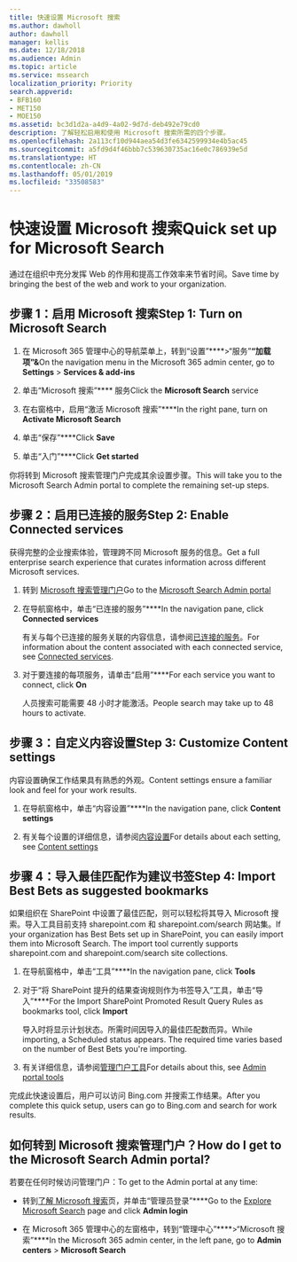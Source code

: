 ```yaml
---
title: 快速设置 Microsoft 搜索
ms.author: dawholl
author: dawholl
manager: kellis
ms.date: 12/18/2018
ms.audience: Admin
ms.topic: article
ms.service: mssearch
localization_priority: Priority
search.appverid:
- BFB160
- MET150
- MOE150
ms.assetid: bc3d1d2a-a4d9-4a02-9d7d-deb492e79cd0
description: 了解轻松启用和使用 Microsoft 搜索所需的四个步骤。
ms.openlocfilehash: 2a113cf10d944aea54d3fe6342599934e4b5ac45
ms.sourcegitcommit: a5fd9d4f46bbb7c539630735ac16e0c786939e5d
ms.translationtype: HT
ms.contentlocale: zh-CN
ms.lasthandoff: 05/01/2019
ms.locfileid: "33508583"
---
```

# <a name="quick-set-up-for-microsoft-search"></a><span data-ttu-id="3afaa-103">快速设置 Microsoft 搜索</span><span class="sxs-lookup"><span data-stu-id="3afaa-103">Quick set up for Microsoft Search</span></span>

<span data-ttu-id="3afaa-104">通过在组织中充分发挥 Web 的作用和提高工作效率来节省时间。</span><span class="sxs-lookup"><span data-stu-id="3afaa-104">Save time by bringing the best of the web and work to your organization.</span></span>
  
## <a name="step-1-turn-on-microsoft-search"></a><span data-ttu-id="3afaa-105">步骤 1：启用 Microsoft 搜索</span><span class="sxs-lookup"><span data-stu-id="3afaa-105">Step 1: Turn on Microsoft Search</span></span>

1. <span data-ttu-id="3afaa-106">在 Microsoft 365 管理中心的导航菜单上，转到“设置”\*\*\*\*\>“服务”**“加载项”&amp;**</span><span class="sxs-lookup"><span data-stu-id="3afaa-106">On the navigation menu in the Microsoft 365 admin center, go to **Settings** \> **Services &amp; add-ins**</span></span>
    
2. <span data-ttu-id="3afaa-107">单击“Microsoft 搜索”\*\*\*\* 服务</span><span class="sxs-lookup"><span data-stu-id="3afaa-107">Click the **Microsoft Search** service</span></span> 
    
3. <span data-ttu-id="3afaa-108">在右窗格中，启用“激活 Microsoft 搜索”\*\*\*\*</span><span class="sxs-lookup"><span data-stu-id="3afaa-108">In the right pane, turn on **Activate Microsoft Search**</span></span>
    
4. <span data-ttu-id="3afaa-109">单击“保存”\*\*\*\*</span><span class="sxs-lookup"><span data-stu-id="3afaa-109">Click **Save**</span></span>
    
5. <span data-ttu-id="3afaa-110">单击“入门”\*\*\*\*</span><span class="sxs-lookup"><span data-stu-id="3afaa-110">Click **Get started**</span></span>
  
<span data-ttu-id="3afaa-111">你将转到 Microsoft 搜索管理门户完成其余设置步骤。</span><span class="sxs-lookup"><span data-stu-id="3afaa-111">This will take you to the Microsoft Search Admin portal to complete the remaining set-up steps.</span></span>
    
## <a name="step-2-enable-connected-services"></a><span data-ttu-id="3afaa-112">步骤 2：启用已连接的服务</span><span class="sxs-lookup"><span data-stu-id="3afaa-112">Step 2: Enable Connected services</span></span>

<span data-ttu-id="3afaa-113">获得完整的企业搜索体验，管理跨不同 Microsoft 服务的信息。</span><span class="sxs-lookup"><span data-stu-id="3afaa-113">Get a full enterprise search experience that curates information across different Microsoft services.</span></span>
  
1. <span data-ttu-id="3afaa-114">转到 [Microsoft 搜索管理门户](https://www.bingforbusiness.com/admin)</span><span class="sxs-lookup"><span data-stu-id="3afaa-114">Go to the [Microsoft Search Admin portal](https://www.bingforbusiness.com/admin)</span></span>
    
2. <span data-ttu-id="3afaa-115">在导航窗格中，单击“已连接的服务”\*\*\*\*</span><span class="sxs-lookup"><span data-stu-id="3afaa-115">In the navigation pane, click **Connected services**</span></span>
    
    <span data-ttu-id="3afaa-116">有关与每个已连接的服务关联的内容信息，请参阅[已连接的服务](connected-services.md)。</span><span class="sxs-lookup"><span data-stu-id="3afaa-116">For information about the content associated with each connected service, see [Connected services](connected-services.md).</span></span>
    
3. <span data-ttu-id="3afaa-117">对于要连接的每项服务，请单击“启用”\*\*\*\*</span><span class="sxs-lookup"><span data-stu-id="3afaa-117">For each service you want to connect, click **On**</span></span>
    
    <span data-ttu-id="3afaa-118">人员搜索可能需要 48 小时才能激活。</span><span class="sxs-lookup"><span data-stu-id="3afaa-118">People search may take up to 48 hours to activate.</span></span>
    
## <a name="step-3-customize-content-settings"></a><span data-ttu-id="3afaa-119">步骤 3：自定义内容设置</span><span class="sxs-lookup"><span data-stu-id="3afaa-119">Step 3: Customize Content settings</span></span>

<span data-ttu-id="3afaa-120">内容设置确保工作结果具有熟悉的外观。</span><span class="sxs-lookup"><span data-stu-id="3afaa-120">Content settings ensure a familiar look and feel for your work results.</span></span> 
  
1. <span data-ttu-id="3afaa-121">在导航窗格中，单击“内容设置”\*\*\*\*</span><span class="sxs-lookup"><span data-stu-id="3afaa-121">In the navigation pane, click **Content settings**</span></span>
    
2. <span data-ttu-id="3afaa-122">有关每个设置的详细信息，请参阅[内容设置](content-settings.md)</span><span class="sxs-lookup"><span data-stu-id="3afaa-122">For details about each setting, see [Content settings](content-settings.md)</span></span>
    
## <a name="step-4-import-best-bets-as-suggested-bookmarks"></a><span data-ttu-id="3afaa-123">步骤 4：导入最佳匹配作为建议书签</span><span class="sxs-lookup"><span data-stu-id="3afaa-123">Step 4: Import Best Bets as suggested bookmarks</span></span>

<span data-ttu-id="3afaa-p101">如果组织在 SharePoint 中设置了最佳匹配，则可以轻松将其导入 Microsoft 搜索。导入工具目前支持 sharepoint.com 和 sharepoint.com/search 网站集。</span><span class="sxs-lookup"><span data-stu-id="3afaa-p101">If your organization has Best Bets set up in SharePoint, you can easily import them into Microsoft Search. The import tool currently supports sharepoint.com and sharepoint.com/search site collections.</span></span> 
  
1. <span data-ttu-id="3afaa-126">在导航窗格中，单击“工具”\*\*\*\*</span><span class="sxs-lookup"><span data-stu-id="3afaa-126">In the navigation pane, click **Tools**</span></span>
    
2. <span data-ttu-id="3afaa-127">对于“将 SharePoint 提升的结果查询规则作为书签导入”工具，单击“导入”\*\*\*\*</span><span class="sxs-lookup"><span data-stu-id="3afaa-127">For the Import SharePoint Promoted Result Query Rules as bookmarks tool, click **Import**</span></span>
    
    <span data-ttu-id="3afaa-p102">导入时将显示计划状态。所需时间因导入的最佳匹配数而异。</span><span class="sxs-lookup"><span data-stu-id="3afaa-p102">While importing, a Scheduled status appears. The required time varies based on the number of Best Bets you're importing.</span></span>
    
3. <span data-ttu-id="3afaa-130">有关详细信息，请参阅[管理门户工具](admin-portal-tools.md)</span><span class="sxs-lookup"><span data-stu-id="3afaa-130">For details about this, see [Admin portal tools](admin-portal-tools.md)</span></span>
    
<span data-ttu-id="3afaa-131">完成此快速设置后，用户可以访问 Bing.com 并搜索工作结果。</span><span class="sxs-lookup"><span data-stu-id="3afaa-131">After you complete this quick setup, users can go to Bing.com and search for work results.</span></span> 
  
## <a name="how-do-i-get-to-the-microsoft-search-admin-portal"></a><span data-ttu-id="3afaa-132">如何转到 Microsoft 搜索管理门户？</span><span class="sxs-lookup"><span data-stu-id="3afaa-132">How do I get to the Microsoft Search Admin portal?</span></span>

<span data-ttu-id="3afaa-133">若要在任何时候访问管理门户：</span><span class="sxs-lookup"><span data-stu-id="3afaa-133">To get to the Admin portal at any time:</span></span>
  
- <span data-ttu-id="3afaa-134">转到[了解 Microsoft 搜索](https://www.bing.com/business/explore)页，并单击“管理员登录”\*\*\*\*</span><span class="sxs-lookup"><span data-stu-id="3afaa-134">Go to the [Explore Microsoft Search](https://www.bing.com/business/explore) page and click **Admin login**</span></span>
    
- <span data-ttu-id="3afaa-135">在 Microsoft 365 管理中心的左窗格中，转到“管理中心”\*\*\*\*\>“Microsoft 搜索”\*\*\*\*</span><span class="sxs-lookup"><span data-stu-id="3afaa-135">In the Microsoft 365 admin center, in the left pane, go to **Admin centers** \> **Microsoft Search**</span></span>

  

